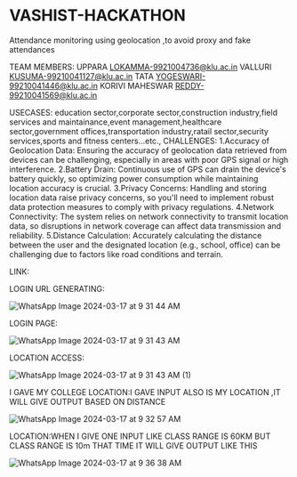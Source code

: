 # VASHIST-HACKATHON
Attendance monitoring using geolocation ,to avoid proxy and fake attendances

TEAM MEMBERS:
UPPARA LOKAMMA-9921004736@klu.ac.in
VALLURI KUSUMA-99210041127@klu.ac.in
TATA YOGESWARI-99210041446@klu.ac.in
KORIVI MAHESWAR REDDY-99210041569@klu.ac.in


USECASES:
education sector,corporate sector,construction industry,field services and maintainance,event management,healthcare sector,government offices,transportation industry,ratail sector,security services,sports and fitness centers...etc.,
CHALLENGES:
1.Accuracy of Geolocation Data: Ensuring the accuracy of geolocation data retrieved from devices can be challenging, especially in areas with poor GPS signal or high interference.
2.Battery Drain: Continuous use of GPS can drain the device's battery quickly, so optimizing power consumption while maintaining location accuracy is crucial.
3.Privacy Concerns: Handling and storing location data raise privacy concerns, so you'll need to implement robust data protection measures to comply with privacy regulations.
4.Network Connectivity: The system relies on network connectivity to transmit location data, so disruptions in network coverage can affect data transmission and reliability.
5.Distance Calculation: Accurately calculating the distance between the user and the designated location (e.g., school, office) can be challenging due to factors like road conditions and terrain.

LINK:

LOGIN URL GENERATING:

![WhatsApp Image 2024-03-17 at 9 31 44 AM](https://github.com/upparalokamma/VASHIST-HACKATHON/assets/163702956/d0a0f580-ed9e-4993-860f-d8c2a5c84e29)

LOGIN PAGE:

![WhatsApp Image 2024-03-17 at 9 31 43 AM](https://github.com/upparalokamma/VASHIST-HACKATHON/assets/163702956/810bb515-ae91-41fb-9f61-02d893806a4a)

LOCATION ACCESS:

![WhatsApp Image 2024-03-17 at 9 31 43 AM (1)](https://github.com/upparalokamma/VASHIST-HACKATHON/assets/163702956/15af847c-0f95-4f6a-8756-a6ff70868669)

I GAVE MY COLLEGE LOCATION:I GAVE INPUT ALSO IS MY LOCATION ,IT WILL GIVE OUTPUT BASED ON DISTANCE 

![WhatsApp Image 2024-03-17 at 9 32 57 AM](https://github.com/upparalokamma/VASHIST-HACKATHON/assets/163702956/56c16449-1037-43ef-aca1-0d2743e71627)

LOCATION:WHEN I GIVE ONE INPUT LIKE CLASS RANGE IS 60KM BUT CLASS RANGE IS 10m THAT TIME IT WILL GIVE OUTPUT LIKE THIS

![WhatsApp Image 2024-03-17 at 9 36 38 AM](https://github.com/upparalokamma/VASHIST-HACKATHON/assets/163702956/ceb34c31-dd56-4294-ab79-54690de143e9)











